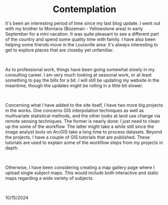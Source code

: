 <html lang="en-US">

<head>
    <meta charset='utf-8'>
    <meta http-equiv= "X-UA-Compatible" content="IE=edge">
    <meta name="viewport" content="width=device-width,maximum-scale=2">

<style>

      h1{
  text-align: center;
  }

  h2{
  text-align: center;
  }

  h3{
  text-align: center;
  }

  h5{
  text-align: center;
  }

</style>

</head>

<main>

<h1> Contemplation </h1>

<p> It's been an interesting period of time since my last blog update. I went out with my brother to Montana (Bozeman - Yellowstone area) in early September for a mini vacation. It was quite pleasant to see a different part of the country and spend some quality time with family. I have also been helping 
  some friends move in the Louisville area: it's always interesting to get to explore places that are closeby yet unfamiliar. </p> <br>

<p> As to professional work, things have been going somewhat slowly in my consulting career. I am very much looking at seasonal work, or at least something to pay the bills for a bit. I will still be updating my website in the meantime, though the updates might be rolling in a little bit slower. </p> <br>

<p> Concerning what I have added to the site itself, I have two more big projects in the works. One concerns GIS interpolation techniques as well as multivariate statistical methods, and the other looks at land use change via remote sensing techniques. The former is nearly done: I just need to clean up the 
some of the workflow. The latter might take a while still since the image analyst tools on ArcGIS take a long time to process datasets. Beyond the projects, I have a couple of GIS tutorials that are published. These tutorials are used to explain some of the workflow steps from my projects in depth. </p> <br>

<p> Otherwise, I have been considering creating a map gallery page where I upload single subject maps. This would include both interactive and static maps regarding a wide variety of subjects.    </p> <br>
 

<p2> 10/15/2024 </p2>



</main>
</html>
